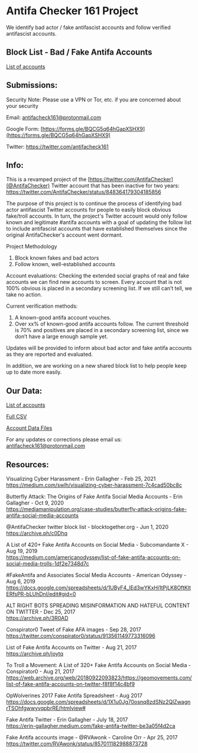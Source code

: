 # Antifa Checker 161 Project

We identify bad actor / fake antifascist accounts and follow verified antifascist accounts.


## Block List - Bad / Fake Antifa Accounts
[List of accounts](BAD-AFA-list.md)


## Submissions:

Security Note:  Please use a VPN or Tor, etc. if you are concerned about your security

Email:
antifacheck161@protonmail.com

Google Form: 
[https://forms.gle/BQCG5q64hGapXSHX9](https://forms.gle/BQCG5q64hGapXSHX9)

Twitter:
https://twitter.com/antifacheck161


## Info:

This is a revamped project of the [https://twitter.com/AntifaChecker](@AntifaChecker) Twitter account that has been inactive for two years:
https://twitter.com/AntifaChecker/status/848364179304185856 

The purpose of this project is to continue the process of identifying bad actor antifascist Twitter accounts for people to easily block obvious fake/troll accounts. In turn, the project's Twitter account would only follow known and legitimate #antifa accounts with a goal of updating the follow list to include antifascist accounts that have established themselves since the original AntifaChecker's account went dormant.


Project Methodology

1) Block known fakes and bad actors
2) Follow known, well-established accounts

Account evaluations:
Checking the extended social graphs of real and fake accounts we can find new accounts to screen. Every account that is not 100% obvious is placed in a secondary screening list. If we still can’t tell, we take no action.

Current verification methods:
1) A known-good antifa account vouches.
2) Over xx% of known-good antifa accounts follow. The current threshold is 70% and positives are placed in a secondary screening list, since we don’t have a large enough sample yet.

Updates will be provided to inform about bad actor and fake antifa accounts as they are reported and evaluated.

In addition, we are working on a new shared block list to help people keep up to date more easily.


## Our Data:

[List of accounts](BAD-AFA-list.md)

[Full CSV](BAD-AFA-twitter.csv)

[Account Data Files](/data)


For any updates or corrections please email us: antifacheck161@protonmail.com


## Resources:

Visualizing Cyber Harassment - Erin Gallagher -  Feb 25, 2021  
https://medium.com/swlh/visualizing-cyber-harassment-7c4cad50bc8c

Butterfly Attack: The Origins of Fake Antifa Social Media Accounts - Erin Gallagher - Oct 9, 2020  
https://mediamanipulation.org/case-studies/butterfly-attack-origins-fake-antifa-social-media-accounts

@AntifaChecker twitter block list - blocktogether.org - Jun 1, 2020  
https://archive.ph/c0Dhq

A List of 420+ Fake Antifa Accounts on Social Media - Subcomandante X - Aug 19, 2019  
https://medium.com/americanodyssey/list-of-fake-antifa-accounts-on-social-media-trolls-1df2e7348d7c

#FakeAntifa and Associates Social Media Accounts - American Odyssey - Aug 6, 2019  
https://docs.google.com/spreadsheets/d/1UByF4_lEd3wYKxHi1tPjLK8OftKltERfsPR-bLUhDnI/edit#gid=0

ALT RIGHT BOTS SPREADING MISINFORMATION AND HATEFUL CONTENT ON TWITTER - Dec 25, 2017  
https://archive.ph/3R0AD

Conspirator0 Tweet of Fake AFA images - Sep 28, 2017  
https://twitter.com/conspirator0/status/913561149773316096

List of Fake Antifa Accounts on Twitter - Aug 21, 2017  
https://archive.ph/joytq

To Troll a Movement: A List of 320+ Fake Antifa Accounts on Social Media - Conspirator0 - Aug 21, 2017  
https://web.archive.org/web/20180922093823/https://geomovements.com/list-of-fake-antifa-accounts-on-twitter-f8f8f14c4bf9

OpWolverines 2017 Fake Antifa Spreadsheet - Aug 2017  
https://docs.google.com/spreadsheets/d/1X1u0Jg70osnq8zdSNz2QlZwagnrTSOhfgwwyvqpbrRE/htmlview#

Fake Antifa Twitter - Erin Gallagher - July 18, 2017  
https://erin-gallagher.medium.com/fake-antifa-twitter-be3a05f4d2ca

Fake Antifa accounts image - @RVAwonk - Caroline Orr - Apr 25, 2017  
https://twitter.com/RVAwonk/status/857011182988873728
